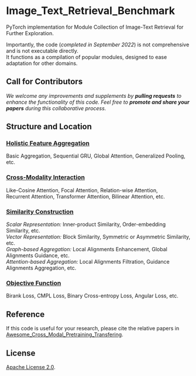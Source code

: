 # Image_Text_Retrieval_Benchmark
PyTorch implementation for Module Collection of Image-Text Retrieval for Further Exploration.

Importantly, the code (*completed in September 2022*) is not comprehensive and is not executable directly.  
It functions as a compilation of popular modules, designed to ease adaptation for other domains.

## Call for Contributors

*We welcome any improvements and supplements by **pulling requests** to enhance the functionality of this code. Feel free to **promote and share your papers** during this collaborative process.*


## Structure and Location

### [Holistic Feature Aggregation](https://github.com/Paranioar/Image_Text_Retrieval_Benchmark/tree/main/lib/modules/aggregation.py)
Basic Aggregation, Sequential GRU, Global Attention, Generalized Pooling, etc.  

### [Cross-Modality Interaction](https://github.com/Paranioar/Image_Text_Retrieval_Benchmark/tree/main/lib/modules/interaction.py)
Like-Cosine Attention, Focal Attention, Relation-wise Attention,  
Recurrent Attention, Transformer Attention, Bilinear Attention, etc.  

### [Similarity Construction](https://github.com/Paranioar/Image_Text_Retrieval_Benchmark/tree/main/lib/modules/similarity.py)
*Scalar Representation:* Inner-product Similarity, Order-embedding Similarity, etc.  
*Vector Representation:* Block Similarity, Symmetric or Asymmetric Similarity, etc.  
*Graph-based Aggregation:* Local Alignments Enhancement, Global Alignments Guidance, etc.     
*Attention-based Aggregation:* Local Alignments Filtration, Guidance Alignments Aggregation, etc.   

### [Objective Function](https://github.com/Paranioar/Image_Text_Retrieval_Benchmark/tree/main/lib/modules/lossfunction.py)
Birank Loss, CMPL Loss, Binary Cross-entropy Loss, Angular Loss, etc.

## Reference

If this code is useful for your research, please cite the relative papers in [Awesome_Cross_Modal_Pretraining_Transfering](https://github.com/Paranioar/Awesome_Cross_Modal_Pretraining_Transfering/blob/main/conventional_method.md).

## License

[Apache License 2.0](http://www.apache.org/licenses/LICENSE-2.0).  
